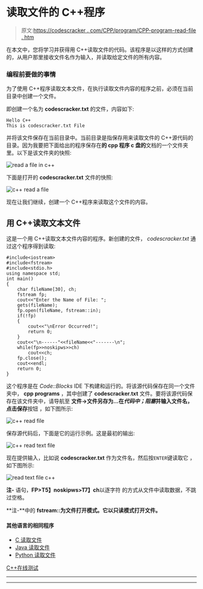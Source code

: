 # 读取文件的 C++程序

> 原文:[https://codescracker . com/CPP/program/CPP-program-read-file . htm](https://codescracker.com/cpp/program/cpp-program-read-file.htm)

在本文中，您将学习并获得用 C++读取文件的代码。该程序是以这样的方式创建的，从用户那里接收文件名作为输入，并读取给定文件的所有内容。

### 编程前要做的事情

为了使用 C++程序读取文本文件，在执行读取文件内容的程序之前，必须在当前目录中创建一个文件。

即创建一个名为 **codescracker.txt** 的文件，内容如下:

```
Hello C++
This is codescracker.txt File
```

并将该文件保存在当前目录中。当前目录是指保存用来读取文件的 C++源代码的目录。因为我要把下面给出的程序保存在**的 **cpp 程序** **c 盘**的**文档的一个文件夹里。以下是该文件夹的快照:

![read a file in c++](../Images/2fdce4d944da05a10cc1667e8f34d11a.png)

下面是打开的 **codescracker.txt** 文件的快照:

![c++ read a file](../Images/57e009439aba9e35df90a2df460a5f83.png)

现在让我们继续，创建一个 C++程序来读取这个文件的内容。

## 用 C++读取文本文件

这是一个用 C++读取文本文件内容的程序。新创建的文件， *codescracker.txt* 通过这个程序得到读取:

```
#include<iostream>
#include<fstream>
#include<stdio.h>
using namespace std;
int main()
{
    char fileName[30], ch;
    fstream fp;
    cout<<"Enter the Name of File: ";
    gets(fileName);
    fp.open(fileName, fstream::in);
    if(!fp)
    {
        cout<<"\nError Occurred!";
        return 0;
    }
    cout<<"\n------"<<fileName<<"-------\n";
    while(fp>>noskipws>>ch)
        cout<<ch;
    fp.close();
    cout<<endl;
    return 0;
}
```

这个程序是在 *Code::Blocks* IDE 下构建和运行的。将该源代码保存在同一个文件夹中， **cpp programs** ，其中创建了 **codescracker.txt** 文件。要将该源代码保存在该文件夹中，请导航至 **文件→文件另存为...**在*代码中；阻塞*并输入文件名，点击**保存**按钮 ，如下图所示:

![c++ read file](../Images/ffb7fa0ac8052f60639947e1d8513751.png)

保存源代码后，下面是它的运行示例。这是最初的输出:

![c++ read text file](../Images/487921d11975c416e617deaac7e63499.png)

现在提供输入，比如说 **codescracker.txt** 作为文件名，然后按`ENTER`键读取它 ，如下图所示:

![read text file c++](../Images/6c9970d8e8ff2ceb9a178dd7efde379b.png)

**注-** 语句，**FP>T5】noskipws>T7】ch**以逐字符 的方式从文件中读取数据，不跳过空格。

**注-**中的 **fstream::为文件打开模式。它以只读模式打开文件。**

#### 其他语言的相同程序

*   [C 读取文件](/c/program/c-program-read-file.htm)
*   [Java 读取文件](/java/program/java-program-read-file.htm)
*   [Python 读取文件](/python/program/python-program-read-file.htm)

[C++在线测试](/exam/showtest.php?subid=3)

* * *

* * *